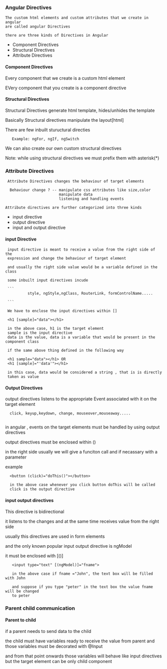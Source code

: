 ### Angular Directives

    The custom html elements and custom attributes that we create in angular
    are called angular Directives

    there are three kinds of Directives in Angular

* Component Directives
* Structural Directives
* Attribute Directives

#### Component Directives

  Every component that we create is a custom html element

  EVery component that you create is a component directive

#### Structural Directives

   Structural Directives generate html template, hides/unhides the template

   Basically Structural directives manipulate the layout[html]

   There are few inbuilt stuructural directies

   ```
      Example: ngFor, ngIf, ngSwitch
   ```

   We can also create our own custom structural directives

   Note: while using structural directives we must prefix them with asterisk(*)

   ### Attribute Directives

     Attribute Directives changes the behaviour of target elements

      Behaviour change ? -- manipulate css attributes like size,color
                            manipulate data  
                            listening and handling events

    Attribute directives are further categorized into three kinds

* input directive
* output directive
* input and output directive

#### input Directive
   
     input directive is meant to receive a value from the right side of the
     expression and change the behaviour of target element

     and usually the right side value would be a variable defined in the class

     some inbuilt input directives incude

     ```
              style, ngStyle,ngClass, RouterLink, formControlName.....

     ```

     We have to enclose the input directives within []

     <h1 [sample]="data"></h1>

     in the above case, h1 is the target element
     sample is the input directive
     data is the value, data is a variable that would be present in the component class

     if the same above thing defined in the following way

     <h1 sample="data"></h1> OR
     <h1 [sample]="'data'"></h1>

     in this case, data would be considered a string , that is is directly
     taken as value


#### Output Directives

   output directives listens to the appropriate Event associated with it on the target element

   ````
     click, keyup,keydown, change, mouseover,mouseaway.....
    
````

  in angular , events on the target elements must be handled by using output
  directives

  output directives must be enclosed  within ()

  in the right side usually we will give a funciton call and if necassary
  with a parameter

  example

  ```
    <button (click)="doThis()"></button>

    in the above case whenever you click button doThis will be called
    click is the output directive

 ```


#### input output directives

This directive is bidirectional

it listens to the changes and at the same time receives value
from the right side

usually this directives are used in form elements

and the only known popular input output directive is ngModel

it must be enclosed with [()]

```
   <input type="text" [(ngModel)]="fname">

   in the above case if fname ="John", the text box will be filled with John

   and suppose if you type "peter" in the text box the value fname will be changed
   to peter
   ```

   ### Parent child communication

   #### Parent to child

   if a parent needs to send data to the child

   the child must have variables ready to receive the
   value from parent and those variables must be
   decorated with @Input

   and from that point onwards those variables
   will behave like input directives but the target
   element can be only child component
